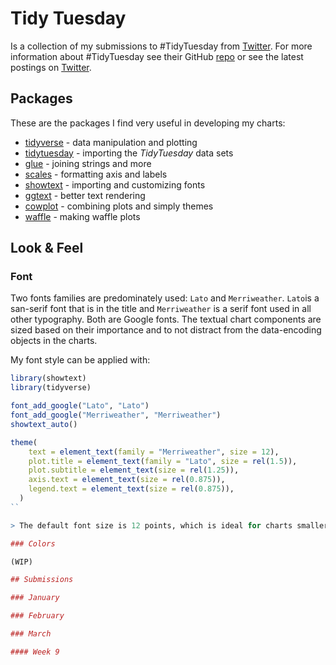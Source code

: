 # Tidy Tuesday

<!-- badges: start -->

<!-- badges: end -->

Is a collection of my submissions to #TidyTuesday from [Twitter](https://twitter.com/adriaaaaaaan). For more information about #TidyTuesday see their GitHub [repo](https://github.com/rfordatascience/tidytuesday) or see the latest postings on [Twitter](https://twitter.com/search?q=%23TidyTuesday&f=live).

## Packages

These are the packages I find very useful in developing my charts:

* [tidyverse](https://tidyverse.tidyverse.org/) - data manipulation and plotting
* [tidytuesday](https://thebioengineer.github.io/tidytuesdayR/) - importing the *TidyTuesday* data sets
* [glue](https://glue.tidyverse.org/) - joining strings and more
* [scales](https://scales.r-lib.org/) - formatting axis and labels
* [showtext](http://cran.r-project.org/web/packages/showtext/index.html) - importing and customizing fonts
* [ggtext](https://wilkelab.org/gridtext/) - better text rendering
* [cowplot](https://wilkelab.org/cowplot/index.html) - combining plots and simply themes
* [waffle](https://github.com/hrbrmstr/waffle) - making waffle plots

## Look & Feel

### Font

Two fonts families are predominately used: `Lato` and `Merriweather`. `Lato`is a san-serif font that is in the title and `Merriweather` is a serif font used in all other typography. Both are Google fonts. The textual chart components are sized based on their importance and to not distract from the data-encoding objects in the charts.

My font style can be applied with:
```r
library(showtext)
library(tidyverse)

font_add_google("Lato", "Lato")
font_add_google("Merriweather", "Merriweather")
showtext_auto()

theme(
    text = element_text(family = "Merriweather", size = 12),
    plot.title = element_text(family = "Lato", size = rel(1.5)),
    plot.subtitle = element_text(size = rel(1.25)),
    axis.text = element_text(size = rel(0.875)),
    legend.text = element_text(size = rel(0.875)),
  )
``  

> The default font size is 12 points, which is ideal for charts smaller than 5 inches wide. For wider fonts, up to 8 inches, use 14 points.

### Colors

(WIP)

## Submissions

### January

### February

### March

#### Week 9
